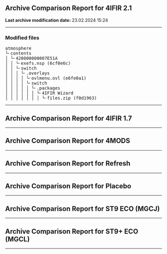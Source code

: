<h2>Archive Comparison Report for <b>4IFIR 2.1 </b></h2><b>Last archive modification date:</b> 23.02.2024 15:24<hr>

<h3>Modified files</h3>
<pre>atmosphere
└╴contents
│ └╴420000000007E51A
│ │ └╴exefs.nsp (6cf0e6c)
│ │ └╴switch
│ │ │ └╴.overlays
│ │ │ │ └╴ovlmenu.ovl (e6fe0a1)
│ │ │ │ └╴switch
│ │ │ │ │ └╴.packages
│ │ │ │ │ │ └╴4IFIR Wizard
│ │ │ │ │ │ │ └╴files.zip (f0d1963)
</pre>
<hr>

<h2>Archive Comparison Report for <b>4IFIR 1.7</b></h2><hr>

<h2>Archive Comparison Report for <b>4MODS</b></h2><hr>

<h2>Archive Comparison Report for <b>Refresh</b></h2><hr>

<h2>Archive Comparison Report for <b>Placebo</b></h2><hr>

<h2>Archive Comparison Report for <b>ST9 ECO (MGCJ)</b></h2><hr>

<h2>Archive Comparison Report for <b>ST9+ ECO (MGCL)</b></h2><hr>

